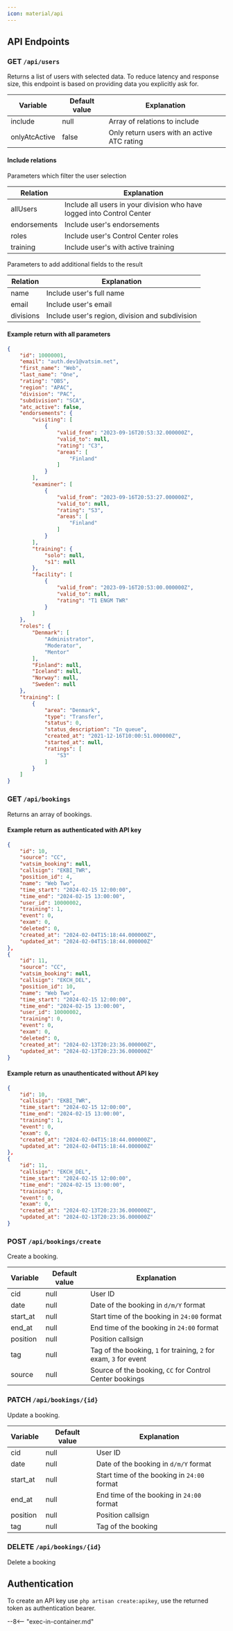 ```yaml
---
icon: material/api
---
```


## API Endpoints

### GET `/api/users`
Returns a list of users with selected data. To reduce latency and response size, this endpoint is based on providing data you explicitly ask for.

| Variable | Default value | Explanation |
| ------- | --- | --- |
| include | null | Array of relations to include |
| onlyAtcActive | false | Only return users with an active ATC rating |

#### Include relations
Parameters which filter the user selection

| Relation | Explanation |
| ------- | --- |
| allUsers | Include all users in your division who have logged into Control Center |
| endorsements | Include user's endorsements |
| roles | Include user's Control Center roles |
| training | Include user's with active training |

Parameters to add additional fields to the result

| Relation | Explanation |
| ------- | --- |
| name | Include user's full name |
| email | Include user's email |
| divisions | Include user's region, division and subdivision |


#### Example return with all parameters

```json
{
    "id": 10000001,
    "email": "auth.dev1@vatsim.net",
    "first_name": "Web",
    "last_name": "One",
    "rating": "OBS",
    "region": "APAC",
    "division": "PAC",
    "subdivision": "SCA",
    "atc_active": false,
    "endorsements": {
        "visiting": [
            {
                "valid_from": "2023-09-16T20:53:32.000000Z",
                "valid_to": null,
                "rating": "C3",
                "areas": [
                    "Finland"
                ]
            }
        ],
        "examiner": [
            {
                "valid_from": "2023-09-16T20:53:27.000000Z",
                "valid_to": null,
                "rating": "S3",
                "areas": [
                    "Finland"
                ]
            }
        ],
        "training": {
            "solo": null,
            "s1": null
        },
        "facility": [
            {
                "valid_from": "2023-09-16T20:53:00.000000Z",
                "valid_to": null,
                "rating": "T1 ENGM TWR"
            }
        ]
    },
    "roles": {
        "Denmark": [
            "Administrator",
            "Moderator",
            "Mentor"
        ],
        "Finland": null,
        "Iceland": null,
        "Norway": null,
        "Sweden": null
    },
    "training": [
        {
            "area": "Denmark",
            "type": "Transfer",
            "status": 0,
            "status_description": "In queue",
            "created_at": "2021-12-16T10:00:51.000000Z",
            "started_at": null,
            "ratings": [
                "S3"
            ]
        }
    ]
}
```

### GET `/api/bookings`
Returns an array of bookings.

#### Example return as authenticated with API key
```json
{
    "id": 10,
    "source": "CC",
    "vatsim_booking": null,
    "callsign": "EKBI_TWR",
    "position_id": 4,
    "name": "Web Two",
    "time_start": "2024-02-15 12:00:00",
    "time_end": "2024-02-15 13:00:00",
    "user_id": 10000002,
    "training": 1,
    "event": 0,
    "exam": 0,
    "deleted": 0,
    "created_at": "2024-02-04T15:18:44.000000Z",
    "updated_at": "2024-02-04T15:18:44.000000Z"
},
{
    "id": 11,
    "source": "CC",
    "vatsim_booking": null,
    "callsign": "EKCH_DEL",
    "position_id": 10,
    "name": "Web Two",
    "time_start": "2024-02-15 12:00:00",
    "time_end": "2024-02-15 13:00:00",
    "user_id": 10000002,
    "training": 0,
    "event": 0,
    "exam": 0,
    "deleted": 0,
    "created_at": "2024-02-13T20:23:36.000000Z",
    "updated_at": "2024-02-13T20:23:36.000000Z"
}
```

#### Example return as unauthenticated without API key

```json
{
    "id": 10,
    "callsign": "EKBI_TWR",
    "time_start": "2024-02-15 12:00:00",
    "time_end": "2024-02-15 13:00:00",
    "training": 1,
    "event": 0,
    "exam": 0,
    "created_at": "2024-02-04T15:18:44.000000Z",
    "updated_at": "2024-02-04T15:18:44.000000Z"
},
{
    "id": 11,
    "callsign": "EKCH_DEL",
    "time_start": "2024-02-15 12:00:00",
    "time_end": "2024-02-15 13:00:00",
    "training": 0,
    "event": 0,
    "exam": 0,
    "created_at": "2024-02-13T20:23:36.000000Z",
    "updated_at": "2024-02-13T20:23:36.000000Z"
}
```

### POST `/api/bookings/create`
Create a booking.

| Variable | Default value | Explanation |
| ------- | --- | --- |
| cid | null | User ID |
| date | null | Date of the booking in `d/m/Y` format |
| start_at | null | Start time of the booking in `24:00` format |
| end_at | null | End time of the booking in `24:00` format |
| position | null | Position callsign |
| tag | null | Tag of the booking, `1` for training, `2` for exam, `3` for event |
| source | null | Source of the booking, `CC` for Control Center bookings |

### PATCH `/api/bookings/{id}`

Update a booking.

| Variable | Default value | Explanation |
| ------- | --- | --- |
| cid | null | User ID |
| date | null | Date of the booking in `d/m/Y` format |
| start_at | null | Start time of the booking in `24:00` format |
| end_at | null | End time of the booking in `24:00` format |
| position | null | Position callsign |
| tag | null | Tag of the booking |

### DELETE `/api/bookings/{id}`
Delete a booking

## Authentication
To create an API key use `php artisan create:apikey`, use the returned token as authentication bearer.

--8<-- "exec-in-container.md"
